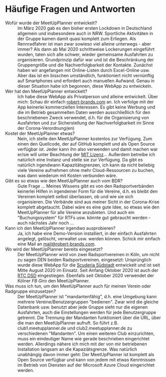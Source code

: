 # Häufige Fragen und Antworten

<dl>
  <dt>Wofür wurde der MeetUpPlanner entwickelt?</dt>
  <dd>
    Im März 2020 gab es den bisher ersten Lockdown in Deutschland allgemein und insbesondere auch in NRW. Sportliche Aktivitäten in der Gruppe kamen damit quasi komplett zum Erliegen. Als Rennradfahrer ist man zwar sowieso viel alleine unterwegs - aber immer? Als dann ab Mai 2020 schrittweise Lockerungen eingeführt wurden, taten sich alle schwer, wieder gemeinsame Ausfahrten zu organisieren. Grundprinzip dafür war und ist die Beschränkung der Gruppengröße und die Nachverfolgbarkeit der Kontakte. Zunächst haben wir angefangen mit Online-Listen durch Excel-Online usw. Aber das ist ein bisschen umständlich, funktioniert nicht vernünftig auf Smartphones und erfordert auch manuellen Aufwand. Genau in dieser Situation habe ich begonnen, diese WebApp zu entwickeln.
  </dd>
  
  <dt>Wer hat den MeetUpPlanner entwickelt?</dt>
  <dd>
    Ich habe diese WebApp als Privatperson und alleine entwickelt. Über mich: Schau dir einfach <a href="https://robert-brands.com">robert-brands.com</a> an. Ich verfolge mit der App keinerlei kommerziellen Interessen. Es gibt keine Werbung und die im Betrieb gesammelten Daten werden ausschließlich für den beschriebenen Zweck verwendet, d.h. für die Organisierung von Ausfahrten und zur Sicherstellung der Nachverfolgbarkeit im Sinne der Corona-Verordnung(en)
  </dd>
  
  <dt>Kostet der MeetUpPlanner etwas?</dt>
  <dd>
    Nein, ich stelle den MeetUpPlanner kostenlos zur Verfügung. Zum einen den Quellcode, der auf GitHub komplett und als Open Source verfügbar ist. Jeder kann ihn also verwenden und damit machen war er/sie will unter Beachtung der <a href="https://github.com/rbrands/MeetUpPlanner/blob/master/LICENSE">MIT Lizenz</a>... Außerdem betreibe ich natürlich eine Instanz und stelle sie zur Verfügung. Da gibt es natürlich irgendwann Kapazitätsgrenzen, ich kann da nicht beliebig viele Vereine aufnehmen ohne mehr Cloud-Ressourcen zu buchen, was dann wiederum mit Kosten verbunden wäre. 
  </dd>
  
  <dt>Gibt es so etwas wie den MeetUpPlanner auch vom BDR?</dt>
  <dd>
    Gute Frage ... Meines Wissens gibt es von den Radsportverbänden keinerlei Hilfen in irgendeiner Form für die Vereine, d.h. es bleibt den Vereinen komplett selbst überlassen, ob und wie sie sich organisieren. Die Verbände sind aus meiner Sicht in der Corona-Krise komplett abgetaucht. Dabei wäre es eine gute Idee, so etwas wie den MeetUpPlanner für alle Vereine anzubieten. Und auch ein "Buchungssystem" für RTFs usw. könnte gut gebraucht werden - auch nächstes Jahr noch ...
  </dd>
  
  <dt>Kann ich den MeetUpPlanner irgendwo ausprobieren?</dt>
  <dd>
    Ja, ich habe eine Demo-Version installiert, in der einfach Ausfahrten angelegt, gelöscht, verwaltet usw. werden können. Schick mir einfach eine Mail an <a href="mail@robert-brands.com">mail@robert-brands.com</a>.
  </dd>
  
  <dt>Wo wird der MeetUpPlanner bereits eingesetzt?</dt>
  <dd>
    Der MeetUpPlanner wird von zwei Radsportvereinen in Köln, um nicht zu sagen DEN beiden Radsportvereinen, eingesetzt: Ursprünglich wurde diese WebApp für die <a href="https://scuderia-suedstadt.de/">Scuderia Südstadt</a> entwickelt und ist seit Mitte August 2020 im Einsatz. Seit Anfang Oktober 2020 ist auch der <a href="https://dasimmerdabei.net/">RTC DSD</a> eingestiegen. Ebenfalls seit Oktober 2020 verwendet der Kölner <em>FB Giro</em> den MeetUpPlanner.
  </dd>
  
  <dt>Was muss ich tun, um den MeetUpPlanner auch für meinen Verein oder Radgruppe einzusetzen?</dt>
  <dd>
    Der MeetUpPlanner ist "mandantenfähig", d.h. eine Umgebung kann mehrere Vereine/Benutzergruppen "bedienen". Zwar wird die gleiche Datenbank usw. benutzt aber jede Gruppe sieht nur die eigenen Ausfahrten, auch die Einstellungen werden für jede Benutzergruppe getrennt. Die Trennung der Mandanten funktioniert über die URL, über die man den MeetUpPlanner aufruft. So führt z.B. club1.meetupplanner.de und club2.meetupplanner.de zu verschiedenen "Mandanten". Um einen weiteren Club einzurichten, muss ein eindeutiger Name wie gerade beschrieben eingerichtet werden. 
  Allerdings nähere ich mich mit der von mir betriebenen Installation langsam an die Kapaziätsgrenze. Was natürlich unabhängig davon immer geht: Der MeetUpPlanner ist komplett als Open Source verfügbar und kann von jedem mit etwas Kenntnissen im Betrieb von Diensten auf der Microsoft Azure Cloud eingerichtet werden.
  </dd>
</dl>
